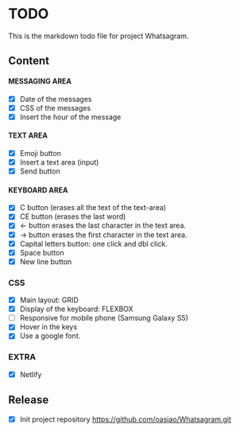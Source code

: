 # TODO

This is the markdown todo file for project Whatsagram.

## Content
#### MESSAGING AREA
- [x] Date of the messages
- [x] CSS of the messages
- [x] Insert the hour of the message

#### TEXT AREA
- [x] Emoji button
- [x] Insert a text area (input)
- [x] Send button

#### KEYBOARD AREA
- [x] C button (erases all the text of the text-area)
- [x] CE button (erases the last word)
- [x] <- button erases the last character in the text area.
- [x] -> button erases the first character in the text area.
- [x] Capital letters button: one click and dbl click.
- [x] Space button
- [x] New line button

### CSS
- [x] Main layout: GRID
- [x] Display of the keyboard: FLEXBOX
- [ ] Responsive for mobile phone (Samsung Galaxy S5)
- [x] Hover in the keys
- [x] Use a google font.

### EXTRA
- [x] Netlify

## Release

- [x] Init project repository
  https://github.com/oasiao/Whatsagram.git


